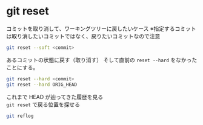 # git reset

コミットを取り消して、ワーキングツリーに戻したいケース
※指定するコミットは取り消したいコミットではなく、戻りたいコミットなので注意

```sh
git reset --soft <commit>
```

あるコミットの状態に戻す（取り消す）
そして直前の `reset --hard` をなかったことにする。

```sh
git reset --hard <commit>
git reset --hard ORIG_HEAD
```

これまで HEAD が辿ってきた履歴を見る  
`git reset` で戻る位置を探せる

```sh
git reflog
```
